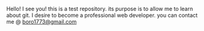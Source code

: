 Hello! I see you!
this is a test repository.
its purpose is to allow me to learn about git.
I desire to become a professional web developer.
you can contact me @ boro1773@gmail.com
